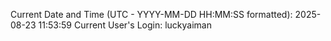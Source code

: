 Current Date and Time (UTC - YYYY-MM-DD HH:MM:SS formatted): 2025-08-23 11:53:59
Current User's Login: luckyaiman
